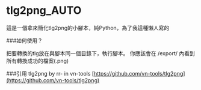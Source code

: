 # tlg2png_AUTO

這是一個拿來簡化tlg2png的小腳本，純Python，為了我這種懶人寫的

###如何使用？

把要轉換的tlg放在與腳本同一個目錄下，執行腳本。
你應該會在 /export/ 內看到所有轉換成功的檔案(.png)

###引用
tlg2png by rr- in vn-tools
[https://github.com/vn-tools/tlg2png](https://github.com/vn-tools/tlg2png)
